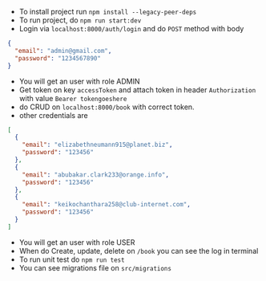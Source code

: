 - To install project run `npm install --legacy-peer-deps`
- To run project, do `npm run start:dev`
- Login via `localhost:8000/auth/login` and do `POST` method with body

```json
{
  "email": "admin@gmail.com",
  "password": "1234567890"
}
```

- You will get an user with role ADMIN
- Get token on key `accessToken` and attach token in header `Authorization` with value `Bearer tokengoeshere`
- do CRUD on `localhost:8000/book` with correct token.
- other credentials are

```json
[
  {
    "email": "elizabethneumann915@planet.biz",
    "password": "123456"
  },
  {
    "email": "abubakar.clark233@orange.info",
    "password": "123456"
  },
  {
    "email": "keikochanthara258@club-internet.com",
    "password": "123456"
  }
]
```

- You will get an user with role USER
- When do Create, update, delete on `/book` you can see the log in terminal
- To run unit test do `npm run test`
- You can see migrations file on `src/migrations`
